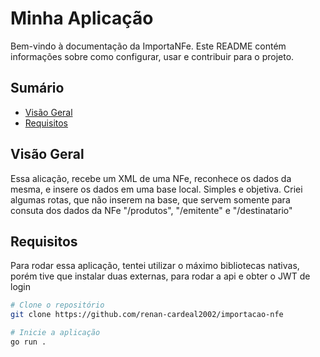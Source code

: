 # Minha Aplicação

Bem-vindo à documentação da ImportaNFe. Este README contém informações sobre como configurar, usar e contribuir para o projeto.

## Sumário

- [Visão Geral](#visão-geral)
- [Requisitos](#requisitos)

## Visão Geral

Essa alicação, recebe um XML de uma NFe, reconhece os dados da mesma, e insere os dados em uma base local. Simples e objetiva. Criei algumas rotas, que não inserem na base, que servem somente para consuta dos dados da NFe "/produtos", "/emitente" e "/destinatario"

## Requisitos

Para rodar essa aplicação, tentei utilizar o máximo bibliotecas nativas, porém tive que instalar duas externas, para rodar a api e obter o JWT de login

```bash
# Clone o repositório
git clone https://github.com/renan-cardeal2002/importacao-nfe

# Inicie a aplicação
go run .
